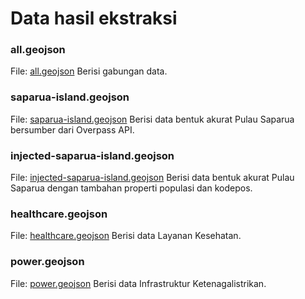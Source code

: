 # Data hasil ekstraksi

### all.geojson
File: [all.geojson](/data/all.geojson)
Berisi gabungan data.

### saparua-island.geojson
File: [saparua-island.geojson](/data/saparua-island.geojson)
Berisi data bentuk akurat Pulau Saparua bersumber dari Overpass API.

### injected-saparua-island.geojson
File: [injected-saparua-island.geojson](/data/injected-saparua-island.geojson)
Berisi data bentuk akurat Pulau Saparua dengan tambahan properti populasi dan kodepos.

### healthcare.geojson
File: [healthcare.geojson](/data/healthcare.geojson)
Berisi data Layanan Kesehatan.

### power.geojson
File: [power.geojson](/data/power.geojson)
Berisi data Infrastruktur Ketenagalistrikan.
